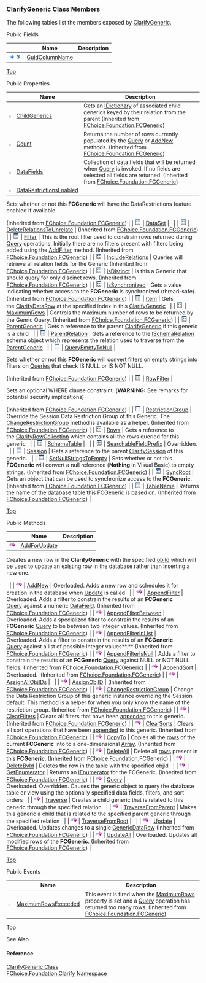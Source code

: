 ﻿### ClarifyGeneric Class Members

The following tables list the members exposed by [ClarifyGeneric](fcSDK~FChoice.Foundation.Clarify.ClarifyGeneric.md).

Public Fields

|   | Name | Description |
| --- | --- | --- |
| ![Public Field](dotnetimages/publicField.png)![static (Shared in Visual Basic)](dotnetimages/static.png) | [GuidColumnName](fcSDK~FChoice.Foundation.Clarify.ClarifyGeneric~GuidColumnName.md) |   |

[Top](#top)

Public Properties

|   | Name | Description |
| --- | --- | --- |
| ![Public Property](dotnetimages/publicProperty.png) | [ChildGenerics](fcSDK~FChoice.Foundation.FCGeneric~ChildGenerics.md) | Gets an [IDictionary](ms-help://MS.NETFrameworkSDK/cpref/html/frlrfSystemCollectionsIDictionaryClassTopic.htm) of associated child generics keyed by their relation from the parent (Inherited from [FChoice.Foundation.FCGeneric](fcSDK~FChoice.Foundation.FCGeneric.md)) |
| ![Public Property](dotnetimages/publicProperty.png) | [Count](fcSDK~FChoice.Foundation.FCGeneric~Count.md) | Returns the number of rows currently populated by the [Query](fcSDK~FChoice.Foundation.FCGeneric~Query.md) or [AddNew](/sdk/fcSDK~FChoice.Foundation.FCGeneric~AddNew.md) methods. (Inherited from [FChoice.Foundation.FCGeneric](fcSDK~FChoice.Foundation.FCGeneric.md)) |
| ![Public Property](dotnetimages/publicProperty.png) | [DataFields](fcSDK~FChoice.Foundation.FCGeneric~DataFields.md) | Collection of data fields that will be returned when [Query](fcSDK~FChoice.Foundation.FCGeneric~Query.md) is invoked. If no fields are selected all fields are returned. (Inherited from [FChoice.Foundation.FCGeneric](fcSDK~FChoice.Foundation.FCGeneric.md)) |
| ![Public Property](dotnetimages/publicProperty.png) | [DataRestrictionsEnabled](fcSDK~FChoice.Foundation.FCGeneric~DataRestrictionsEnabled.md) | 
Sets whether or not this **FCGeneric** will have the DataRestrictions feature enabled if available.

(Inherited from [FChoice.Foundation.FCGeneric](fcSDK~FChoice.Foundation.FCGeneric.md)) |
| ![Public Property](dotnetimages/publicProperty.png) | [DataSet](fcSDK~FChoice.Foundation.Clarify.ClarifyGeneric~DataSet.md) |   |
| ![Public Property](dotnetimages/publicProperty.png) | [DeleteRelationsToUnrelate](fcSDK~FChoice.Foundation.FCGeneric~DeleteRelationsToUnrelate.md) | (Inherited from [FChoice.Foundation.FCGeneric](fcSDK~FChoice.Foundation.FCGeneric.md)) |
| ![Public Property](dotnetimages/publicProperty.png) | [Filter](fcSDK~FChoice.Foundation.FCGeneric~Filter.md) | This is the root filter used to constrain rows returned during [Query](fcSDK~FChoice.Foundation.FCGeneric~Query.md) operations. Initially there are no filters present with filters being added using the [AddFilter](fcSDK~FChoice.Foundation.Filters.LogicalFilter~AddFilter.md) method. (Inherited from [FChoice.Foundation.FCGeneric](fcSDK~FChoice.Foundation.FCGeneric.md)) |
| ![Public Property](dotnetimages/publicProperty.png) | [IncludeRelations](fcSDK~FChoice.Foundation.FCGeneric~IncludeRelations.md) | Queries will retrieve all relation fields for the Generic (Inherited from [FChoice.Foundation.FCGeneric](fcSDK~FChoice.Foundation.FCGeneric.md)) |
| ![Public Property](dotnetimages/publicProperty.png) | [IsDistinct](fcSDK~FChoice.Foundation.FCGeneric~IsDistinct.md) | Is this a Generic that should query for only discinct rows. (Inherited from [FChoice.Foundation.FCGeneric](fcSDK~FChoice.Foundation.FCGeneric.md)) |
| ![Public Property](dotnetimages/publicProperty.png) | [IsSynchronized](fcSDK~FChoice.Foundation.FCGeneric~IsSynchronized.md) | Gets a value indicating whether access to the **FCGeneric** is synchronized (thread-safe). (Inherited from [FChoice.Foundation.FCGeneric](fcSDK~FChoice.Foundation.FCGeneric.md)) |
| ![Public Property](dotnetimages/publicProperty.png) | [Item](fcSDK~FChoice.Foundation.Clarify.ClarifyGeneric~Item.md) | Gets the [ClarifyDataRow](fcSDK~FChoice.Foundation.Clarify.ClarifyDataRow.md) at the specified index in this [ClarifyGeneric](fcSDK~FChoice.Foundation.Clarify.ClarifyGeneric.md)   |
| ![Public Property](dotnetimages/publicProperty.png) | [MaximumRows](fcSDK~FChoice.Foundation.FCGeneric~MaximumRows.md) | Controls the maximum number of rows to be returned by the Genric Query. (Inherited from [FChoice.Foundation.FCGeneric](fcSDK~FChoice.Foundation.FCGeneric.md)) |
| ![Public Property](dotnetimages/publicProperty.png) | [ParentGeneric](fcSDK~FChoice.Foundation.Clarify.ClarifyGeneric~ParentGeneric.md) | Gets a reference to the parent [ClarifyGeneric](fcSDK~FChoice.Foundation.Clarify.ClarifyGeneric.md) if this generic is a child   |
| ![Public Property](dotnetimages/publicProperty.png) | [ParentRelation](fcSDK~FChoice.Foundation.Clarify.ClarifyGeneric~ParentRelation.md) | Gets a reference to the [ISchemaRelation](fcSDK~FChoice.Foundation.Schema.ISchemaRelation.md) schema object which represents the relation used to traverse from the [ParentGeneric](fcSDK~FChoice.Foundation.Clarify.ClarifyGeneric~ParentGeneric.md)   |
| ![Public Property](dotnetimages/publicProperty.png) | [QueryEmptyToNull](fcSDK~FChoice.Foundation.FCGeneric~QueryEmptyToNull.md) | 

Sets whether or not this **FCGeneric** will convert filters on empty strings into filters on [Queries](fcSDK~FChoice.Foundation.FCGeneric~Query.md) that check IS NULL or IS NOT NULL.

(Inherited from [FChoice.Foundation.FCGeneric](fcSDK~FChoice.Foundation.FCGeneric.md)) |
| ![Public Property](dotnetimages/publicProperty.png) | [RawFilter](fcSDK~FChoice.Foundation.FCGeneric~RawFilter.md) | 

Sets an optional WHERE clause constraint. (**WARNING:** See remarks for potential security implications)

(Inherited from [FChoice.Foundation.FCGeneric](fcSDK~FChoice.Foundation.FCGeneric.md)) |
| ![Public Property](dotnetimages/publicProperty.png) | [RestrictionGroup](fcSDK~FChoice.Foundation.FCGeneric~RestrictionGroup.md) | Override the Session Data Restriction Group of this Generic. The [ChangeRestrictionGroup](fcSDK~FChoice.Foundation.FCGeneric~ChangeRestrictionGroup.md) method is available as a helper. (Inherited from [FChoice.Foundation.FCGeneric](fcSDK~FChoice.Foundation.FCGeneric.md)) |
| ![Public Property](dotnetimages/publicProperty.png) | [Rows](fcSDK~FChoice.Foundation.Clarify.ClarifyGeneric~Rows.md) | Gets a reference to the [ClarifyRowCollection](fcSDK~FChoice.Foundation.Clarify.ClarifyRowCollection.md) which contains all the rows queried for this generic   |
| ![Public Property](dotnetimages/publicProperty.png) | [SchemaTable](fcSDK~FChoice.Foundation.Clarify.ClarifyGeneric~SchemaTable.md) |   |
| ![Public Property](dotnetimages/publicProperty.png) | [SearchableFieldPrefix](fcSDK~FChoice.Foundation.Clarify.ClarifyGeneric~SearchableFieldPrefix.md) | Overridden.    |
| ![Public Property](dotnetimages/publicProperty.png) | [Session](fcSDK~FChoice.Foundation.Clarify.ClarifyGeneric~Session.md) | Gets a reference to the parent [ClarifySession](fcSDK~FChoice.Foundation.Clarify.ClarifySession.md) of this generic.   |
| ![Public Property](dotnetimages/publicProperty.png) | [SetNullStringsToEmpty](fcSDK~FChoice.Foundation.FCGeneric~SetNullStringsToEmpty.md) | Sets whether or not this **FCGeneric** will convert a null reference (**Nothing** in Visual Basic) to empty strings. (Inherited from [FChoice.Foundation.FCGeneric](fcSDK~FChoice.Foundation.FCGeneric.md)) |
| ![Public Property](dotnetimages/publicProperty.png) | [SyncRoot](fcSDK~FChoice.Foundation.FCGeneric~SyncRoot.md) | Gets an object that can be used to synchronize access to the **FCGeneric**. (Inherited from [FChoice.Foundation.FCGeneric](fcSDK~FChoice.Foundation.FCGeneric.md)) |
| ![Public Property](dotnetimages/publicProperty.png) | [TableName](fcSDK~FChoice.Foundation.FCGeneric~TableName.md) | Returns the name of the database table this FCGeneric is based on. (Inherited from [FChoice.Foundation.FCGeneric](fcSDK~FChoice.Foundation.FCGeneric.md)) |

[Top](#top)

Public Methods

|   | Name | Description |
| --- | --- | --- |
| ![Public Method](dotnetimages/publicMethod.png) | [AddForUpdate](fcSDK~FChoice.Foundation.Clarify.ClarifyGeneric~AddForUpdate(Int32).md) | 
Creates a new row in the **ClarifyGeneric** with the specified [objId](fcSDK~FChoice.Foundation.GenericDataRow~UniqueID.md) which will be used to update an existing row in the database rather than inserting a new one.

  |
| ![Public Method](dotnetimages/publicMethod.png) | [AddNew](fcSDK~FChoice.Foundation.Clarify.ClarifyGeneric~AddNew.md) | Overloaded. Adds a new row and schedules it for creation in the database when [Update](fcSDK~FChoice.Foundation.FCGeneric~Update.md) is called   |
| ![Public Method](dotnetimages/publicMethod.png) | [AppendFilter](fcSDK~FChoice.Foundation.FCGeneric~AppendFilter.md) | Overloaded. Adds a filter to constrain the results of an **FCGeneric** [Query](fcSDK~FChoice.Foundation.FCGeneric~Query.md) against a numeric [DataField](fcSDK~FChoice.Foundation.FCGeneric~DataFields.md). (Inherited from [FChoice.Foundation.FCGeneric](fcSDK~FChoice.Foundation.FCGeneric.md)) |
| ![Public Method](dotnetimages/publicMethod.png) | [AppendFilterBetween](fcSDK~FChoice.Foundation.FCGeneric~AppendFilterBetween.md) | Overloaded. Adds a specialized filter to constrain the results of an **FCGeneric** [Query](fcSDK~FChoice.Foundation.FCGeneric~Query.md) to be between two Integer values. (Inherited from [FChoice.Foundation.FCGeneric](fcSDK~FChoice.Foundation.FCGeneric.md)) |
| ![Public Method](dotnetimages/publicMethod.png) | [AppendFilterInList](fcSDK~FChoice.Foundation.FCGeneric~AppendFilterInList.md) | Overloaded. Adds a filter to constrain the results of an **FCGeneric** [Query](fcSDK~FChoice.Foundation.FCGeneric~Query.md) against a list of possible Integer values**.** (Inherited from [FChoice.Foundation.FCGeneric](fcSDK~FChoice.Foundation.FCGeneric.md)) |
| ![Public Method](dotnetimages/publicMethod.png) | [AppendFilterIsNull](fcSDK~FChoice.Foundation.FCGeneric~AppendFilterIsNull.md) | Adds a filter to constrain the results of an **FCGeneric** [Query](fcSDK~FChoice.Foundation.FCGeneric~Query.md) against NULL or NOT NULL fields. (Inherited from [FChoice.Foundation.FCGeneric](fcSDK~FChoice.Foundation.FCGeneric.md)) |
| ![Public Method](dotnetimages/publicMethod.png) | [AppendSort](fcSDK~FChoice.Foundation.FCGeneric~AppendSort.md) | Overloaded.  (Inherited from [FChoice.Foundation.FCGeneric](fcSDK~FChoice.Foundation.FCGeneric.md)) |
| ![Public Method](dotnetimages/publicMethod.png) | [AssignAllObjIDs](fcSDK~FChoice.Foundation.Clarify.ClarifyGeneric~AssignAllObjIDs(ClarifyDataRow[]).md) |   |
| ![Public Method](dotnetimages/publicMethod.png) | [AssignObjID](fcSDK~FChoice.Foundation.FCGeneric~AssignObjID.md) | (Inherited from [FChoice.Foundation.FCGeneric](fcSDK~FChoice.Foundation.FCGeneric.md)) |
| ![Public Method](dotnetimages/publicMethod.png) | [ChangeRestrictionGroup](fcSDK~FChoice.Foundation.FCGeneric~ChangeRestrictionGroup.md) | Change the Data Restriction Group of this generic instance overriding the Session default. This method is a helper for when you only know the name of the restriction group. (Inherited from [FChoice.Foundation.FCGeneric](fcSDK~FChoice.Foundation.FCGeneric.md)) |
| ![Public Method](dotnetimages/publicMethod.png) | [ClearFilters](fcSDK~FChoice.Foundation.FCGeneric~ClearFilters.md) | Clears all filters that have been [appended](fcSDK~FChoice.Foundation.FCGeneric~AppendFilter.md) to this generic. (Inherited from [FChoice.Foundation.FCGeneric](fcSDK~FChoice.Foundation.FCGeneric.md)) |
| ![Public Method](dotnetimages/publicMethod.png) | [ClearSorts](fcSDK~FChoice.Foundation.FCGeneric~ClearSorts.md) | Clears all sort operations that have been [appended](fcSDK~FChoice.Foundation.FCGeneric~AppendSort.md) to this generic. (Inherited from [FChoice.Foundation.FCGeneric](fcSDK~FChoice.Foundation.FCGeneric.md)) |
| ![Public Method](dotnetimages/publicMethod.png) | [CopyTo](fcSDK~FChoice.Foundation.FCGeneric~CopyTo.md) | Copies all the [rows](/sdk/fcSDK~FChoice.Foundation.FCGeneric~Rows.md) of the current **FCGeneric** into to a one-dimensional [Array](ms-help://MS.NETFrameworkSDKv1.1/cpref/html/frlrfsystemarrayclasstopic.htm). (Inherited from [FChoice.Foundation.FCGeneric](fcSDK~FChoice.Foundation.FCGeneric.md)) |
| ![Public Method](dotnetimages/publicMethod.png) | [DeleteAll](fcSDK~FChoice.Foundation.FCGeneric~DeleteAll.md) | Delete all [rows](/sdk/fcSDK~FChoice.Foundation.FCGeneric~Rows.md) present in this **FCGeneric**. (Inherited from [FChoice.Foundation.FCGeneric](fcSDK~FChoice.Foundation.FCGeneric.md)) |
| ![Public Method](dotnetimages/publicMethod.png) | [DeleteById](fcSDK~FChoice.Foundation.Clarify.ClarifyGeneric~DeleteById.md) | Deletes the row in the table with the specified objid   |
| ![Public Method](dotnetimages/publicMethod.png) | [GetEnumerator](fcSDK~FChoice.Foundation.FCGeneric~GetEnumerator.md) | Returns an [IEnumerator](ms-help://MS.NETFrameworkSDKv1.1/cpref/html/frlrfsystemcollectionsienumeratorclasstopic.htm) for the FCGeneric. (Inherited from [FChoice.Foundation.FCGeneric](fcSDK~FChoice.Foundation.FCGeneric.md)) |
| ![Public Method](dotnetimages/publicMethod.png) | [Query](fcSDK~FChoice.Foundation.Clarify.ClarifyGeneric~Query.md) | Overloaded. Overridden. Causes the generic object to query the database table or view using the optionally specified data fields, filters, and sort orders   |
| ![Public Method](dotnetimages/publicMethod.png) | [Traverse](fcSDK~FChoice.Foundation.Clarify.ClarifyGeneric~Traverse(String).md) | Creates a child generic that is related to this generic through the specified relation   |
| ![Public Method](dotnetimages/publicMethod.png) | [TraverseFromParent](fcSDK~FChoice.Foundation.Clarify.ClarifyGeneric~TraverseFromParent.md) | Makes this generic a child that is related to the specified parent generic through the specified relation   |
| ![Public Method](dotnetimages/publicMethod.png) | [TraverseFromRoot](fcSDK~FChoice.Foundation.Clarify.ClarifyGeneric~TraverseFromRoot.md) |   |
| ![Public Method](dotnetimages/publicMethod.png) | [Update](fcSDK~FChoice.Foundation.FCGeneric~Update.md) | Overloaded. Updates changes to a single [GenericDataRow](fcSDK~FChoice.Foundation.GenericDataRow.md) (Inherited from [FChoice.Foundation.FCGeneric](fcSDK~FChoice.Foundation.FCGeneric.md)) |
| ![Public Method](dotnetimages/publicMethod.png) | [UpdateAll](fcSDK~FChoice.Foundation.FCGeneric~UpdateAll.md) | Overloaded. Updates all modified rows of the **FCGeneric**. (Inherited from [FChoice.Foundation.FCGeneric](fcSDK~FChoice.Foundation.FCGeneric.md)) |

[Top](#top)

Public Events

|   | Name | Description |
| --- | --- | --- |
| ![Public Event](dotnetimages/publicEvent.png) | [MaximumRowsExceeded](fcSDK~FChoice.Foundation.FCGeneric~MaximumRowsExceeded_EV.md) | This event is fired when the [MaximumRows](fcSDK~FChoice.Foundation.FCGeneric~MaximumRows.md) property is set and a [Query](fcSDK~FChoice.Foundation.FCGeneric~Query.md) operation has returned too many rows. (Inherited from [FChoice.Foundation.FCGeneric](fcSDK~FChoice.Foundation.FCGeneric.md)) |

[Top](#top)

See Also

#### Reference

[ClarifyGeneric Class](fcSDK~FChoice.Foundation.Clarify.ClarifyGeneric.md)  
[FChoice.Foundation.Clarify Namespace](fcSDK~FChoice.Foundation.Clarify_namespace.md)